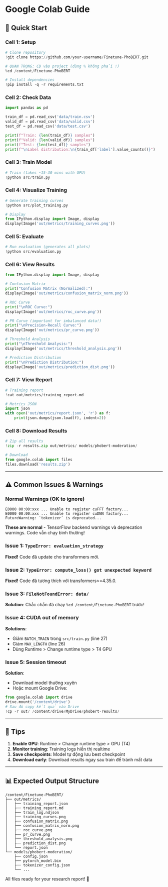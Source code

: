 # Google Colab Guide

## 🚀 Quick Start

### Cell 1: Setup
```python
# Clone repository
!git clone https://github.com/your-username/Finetune-PhoBERT.git

# QUAN TRỌNG: CD vào project (dùng % không phải !)
%cd /content/Finetune-PhoBERT

# Install dependencies
!pip install -q -r requirements.txt
```

### Cell 2: Check Data
```python
import pandas as pd

train_df = pd.read_csv('data/train.csv')
valid_df = pd.read_csv('data/valid.csv')
test_df = pd.read_csv('data/test.csv')

print(f"Train: {len(train_df)} samples")
print(f"Valid: {len(valid_df)} samples")
print(f"Test: {len(test_df)} samples")
print(f"\nLabel distribution:\n{train_df['label'].value_counts()}")
```

### Cell 3: Train Model
```python
# Train (takes ~15-30 mins with GPU)
!python src/train.py
```

### Cell 4: Visualize Training
```python
# Generate training curves
!python src/plot_training.py

# Display
from IPython.display import Image, display
display(Image('out/metrics/training_curves.png'))
```

### Cell 5: Evaluate
```python
# Run evaluation (generates all plots)
!python src/evaluation.py
```

### Cell 6: View Results
```python
from IPython.display import Image, display

# Confusion Matrix
print("Confusion Matrix (Normalized):")
display(Image('out/metrics/confusion_matrix_norm.png'))

# ROC Curve
print("\nROC Curve:")
display(Image('out/metrics/roc_curve.png'))

# PR Curve (important for imbalanced data!)
print("\nPrecision-Recall Curve:")
display(Image('out/metrics/pr_curve.png'))

# Threshold Analysis
print("\nThreshold Analysis:")
display(Image('out/metrics/threshold_analysis.png'))

# Prediction Distribution
print("\nPrediction Distribution:")
display(Image('out/metrics/prediction_dist.png'))
```

### Cell 7: View Report
```python
# Training report
!cat out/metrics/training_report.md

# Metrics JSON
import json
with open('out/metrics/report.json', 'r') as f:
    print(json.dumps(json.load(f), indent=2))
```

### Cell 8: Download Results
```python
# Zip all results
!zip -r results.zip out/metrics/ models/phobert-moderation/

# Download
from google.colab import files
files.download('results.zip')
```

---

## ⚠️ Common Issues & Warnings

### Normal Warnings (OK to ignore)
```
E0000 00:00:xxx ... Unable to register cuFFT factory...
E0000 00:00:xxx ... Unable to register cuDNN factory...
FutureWarning: `tokenizer` is deprecated...
```
**These are normal** - TensorFlow backend warnings và deprecation warnings. Code vẫn chạy bình thường!

### Issue 1: `TypeError: evaluation_strategy` 
**Fixed!** Code đã update cho transformers mới.

### Issue 2: `TypeError: compute_loss() got unexpected keyword` 
**Fixed!** Code đã tương thích với transformers>=4.35.0.

### Issue 3: `FileNotFoundError: data/`
**Solution**: Chắc chắn đã chạy `%cd /content/Finetune-PhoBERT` trước!

### Issue 4: CUDA out of memory
**Solutions**:
- Giảm `BATCH_TRAIN` trong `src/train.py` (line 27)
- Giảm `MAX_LENGTH` (line 26)
- Dùng Runtime > Change runtime type > T4 GPU

### Issue 5: Session timeout
**Solution**: 
- Download model thường xuyên
- Hoặc mount Google Drive:
```python
from google.colab import drive
drive.mount('/content/drive')
# Sau đó copy kết quả vào Drive
!cp -r out/ /content/drive/MyDrive/phobert-results/
```

---

## 🎯 Tips

1. **Enable GPU**: Runtime > Change runtime type > GPU (T4)
2. **Monitor training**: Training logs hiển thị realtime
3. **Save checkpoints**: Model tự động lưu best checkpoint
4. **Download early**: Download results ngay sau train để tránh mất data

---

## 📊 Expected Output Structure

```
/content/Finetune-PhoBERT/
├── out/metrics/
│   ├── training_report.json
│   ├── training_report.md
│   ├── train_log.ndjson
│   ├── training_curves.png
│   ├── confusion_matrix.png
│   ├── confusion_matrix_norm.png
│   ├── roc_curve.png
│   ├── pr_curve.png
│   ├── threshold_analysis.png
│   ├── prediction_dist.png
│   └── report.json
└── models/phobert-moderation/
    ├── config.json
    ├── pytorch_model.bin
    ├── tokenizer_config.json
    └── ...
```

All files ready for your research report! 🎉

